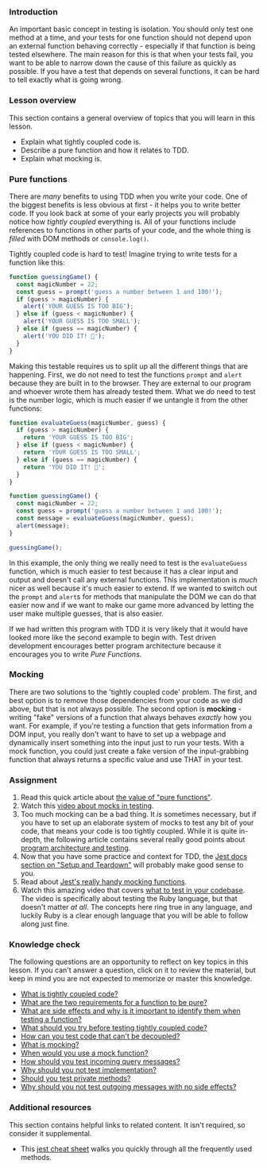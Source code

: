 ### Introduction

An important basic concept in testing is isolation.  You should only test one method at a time, and your tests for one function should not depend upon an external function behaving correctly - especially if that function is being tested elsewhere.  The main reason for this is that when your tests fail, you want to be able to narrow down the cause of this failure as quickly as possible.  If you have a test that depends on several functions, it can be hard to tell exactly what is going wrong.

### Lesson overview

This section contains a general overview of topics that you will learn in this lesson.

- Explain what tightly coupled code is.
- Describe a pure function and how it relates to TDD.
- Explain what mocking is.
  
### Pure functions

There are *many* benefits to using TDD when you write your code. One of the biggest benefits is less obvious at first - it helps you to write better code.  If you look back at some of your early projects you will probably notice how *tightly coupled* everything is.  <span id='tightly-coupled-code'>All of your functions include references to functions in other parts of your code, and the whole thing is *filled* with DOM methods or `console.log()`</span>.  

Tightly coupled code is hard to test! Imagine trying to write tests for a function like this:

```javascript
function guessingGame() {
  const magicNumber = 22;
  const guess = prompt('guess a number between 1 and 100!');
  if (guess > magicNumber) {
    alert('YOUR GUESS IS TOO BIG');
  } else if (guess < magicNumber) {
    alert('YOUR GUESS IS TOO SMALL');
  } else if (guess == magicNumber) {
    alert('YOU DID IT! 🎉');
  }
}
```

<span id='try-before'>Making this testable requires us to split up all the different things that are happening.  First, we do not need to test the functions `prompt` and `alert` because they are built in to the browser.  They are external to our program and whoever wrote them has already tested them.  What we *do* need to test is the number logic, which is much easier if we untangle it from the other functions:</span>

```javascript
function evaluateGuess(magicNumber, guess) {
  if (guess > magicNumber) {
    return 'YOUR GUESS IS TOO BIG';
  } else if (guess < magicNumber) {
    return 'YOUR GUESS IS TOO SMALL';
  } else if (guess == magicNumber) {
    return 'YOU DID IT! 🎉';
  }
}

function guessingGame() {
  const magicNumber = 22;
  const guess = prompt('guess a number between 1 and 100!');
  const message = evaluateGuess(magicNumber, guess);
  alert(message);
}

guessingGame();
```

In this example, the only thing we really need to test is the `evaluateGuess` function, which is much easier to test because it has a clear input and output and doesn't call any external functions. This implementation is *much* nicer as well because it's much easier to extend.  If we wanted to switch out the `prompt` and `alert`s for methods that manipulate the DOM we can do that easier now and if we want to make our game more advanced by letting the user make multiple guesses, that is also easier.

If we had written this program with TDD it is very likely that it would have looked more like the second example to begin with.  Test driven development encourages better program architecture because it encourages you to write *Pure Functions*.

### Mocking

There are two solutions to the 'tightly coupled code' problem.  The first, and best option is to remove those dependencies from your code as we did above, but that is not always possible.  The second option is **mocking** - writing "fake" versions of a function that always behaves *exactly* how you want.  <span id='mock-function-example'>For example, if you're testing a function that gets information from a DOM input, you really don't want to have to set up a webpage and dynamically insert something into the input just to run your tests.  With a mock function, you could just create a fake version of the input-grabbing function that always returns a specific value and use THAT in your test</span>.

### Assignment

<div class="lesson-content__panel" markdown="1">

1. Read this quick article about [the value of "pure functions"](https://medium.com/@jamesjefferyuk/javascript-what-are-pure-functions-4d4d5392d49c).
1. Watch this [video about mocks in testing](https://www.youtube.com/watch?v=ajiAl5UNzBU&t=3024s).
1. Too much mocking can be a bad thing.  It *is* sometimes necessary, but if you have to set up an elaborate system of mocks to test any bit of your code, that means your code is too tightly coupled.  While it is quite in-depth, the following article contains several really good points about [program architecture and testing](https://medium.com/javascript-scene/mocking-is-a-code-smell-944a70c90a6a).
1. Now that you have some practice and context for TDD, the [Jest docs section on "Setup and Teardown"](https://jestjs.io/docs/setup-teardown) will probably make good sense to you.
1. Read about [Jest's really handy mocking functions](https://jestjs.io/docs/mock-functions).
1. Watch this amazing video that covers [what to test in your codebase](https://www.youtube.com/watch?v=URSWYvyc42M). The video is specifically about testing the Ruby language, but that doesn't matter *at all*.  The concepts here ring true in any language, and luckily Ruby is a clear enough language that you will be able to follow along just fine.

</div>

### Knowledge check

The following questions are an opportunity to reflect on key topics in this lesson. If you can't answer a question, click on it to review the material, but keep in mind you are not expected to memorize or master this knowledge.

- [What is tightly coupled code?](#tightly-coupled-code)
- [What are the two requirements for a function to be pure?](https://medium.com/@jamesjefferyuk/javascript-what-are-pure-functions-4d4d5392d49c)
- [What are side effects and why is it important to identify them when testing a function?](https://medium.com/@jamesjefferyuk/javascript-what-are-pure-functions-4d4d5392d49c)
- [What should you try before testing tightly coupled code?](#try-before)
- [How can you test code that can't be decoupled?](#mocking)
- [What is mocking?](#mocking)
- [When would you use a mock function?](#mock-function-example)
- [How should you test incoming query messages?](https://youtu.be/URSWYvyc42M?t=699)
- [Why should you not test implementation?](https://youtu.be/URSWYvyc42M?t=792)
- [Should you test private methods?](https://youtu.be/URSWYvyc42M?t=1102)
- [Why should you not test outgoing messages with no side effects?](https://youtu.be/URSWYvyc42M?t=1370)

### Additional resources

This section contains helpful links to related content. It isn't required, so consider it supplemental.

- This [jest cheat sheet](https://github.com/sapegin/jest-cheat-sheet) walks you quickly through all the frequently used methods.

